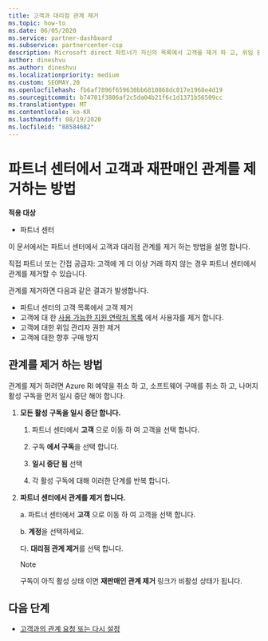 ```yaml
---
title: 고객과 대리점 관계 제거
ms.topic: how-to
ms.date: 06/05/2020
ms.service: partner-dashboard
ms.subservice: partnercenter-csp
description: Microsoft direct 파트너가 자신의 목록에서 고객을 제거 하 고, 위임 된 관리자 권한을 제거 하 고, 고객에 대 한 지원 또는 구매를 중지 하는 방법을 알아보세요.
author: dineshvu
ms.author: dineshvu
ms.localizationpriority: medium
ms.custom: SEOMAY.20
ms.openlocfilehash: fb6af7896f659630bb6810868dc017e1968e4d19
ms.sourcegitcommit: b74701f3806af2c5da04b21f6c1d1371b56509cc
ms.translationtype: MT
ms.contentlocale: ko-KR
ms.lasthandoff: 08/19/2020
ms.locfileid: "88584682"
---
```

# <a name="how-to-remove-a-reseller-relationship-with-a-customer-in-partner-center"></a>파트너 센터에서 고객과 재판매인 관계를 제거하는 방법

**적용 대상**

- 파트너 센터

이 문서에서는 파트너 센터에서 고객과 대리점 관계를 제거 하는 방법을 설명 합니다.

직접 파트너 또는 간접 공급자: 고객에 게 더 이상 거래 하지 않는 경우 파트너 센터에서 관계를 제거할 수 있습니다.

관계를 제거하면 다음과 같은 결과가 발생합니다.

- 파트너 센터의 고객 목록에서 고객 제거
- 고객에 대 한 [사용 가능한 지원 연락처 목록](assign-support-contacts.md) 에서 사용자를 제거 합니다.
- 고객에 대한 위임 관리자 권한 제거
- 고객에 대한 향후 구매 방지

## <a name="how-to-remove-a-relationship"></a>관계를 제거 하는 방법

관계를 제거 하려면 Azure RI 예약을 취소 하 고, 소프트웨어 구매를 취소 하 고, 나머지 활성 구독을 먼저 일시 중단 해야 합니다.

1. **모든 활성 구독을 일시 중단 합니다.**

   1. 파트너 센터에서 **고객** 으로 이동 하 여 고객을 선택 합니다.

   2. 구독 **에서 구독**을 선택 합니다.

   3. **일시 중단 됨** 선택

   4. 각 활성 구독에 대해 이러한 단계를 반복 합니다.

2. **파트너 센터에서 관계를 제거 합니다.**

   a. 파트너 센터에서 **고객** 으로 이동 하 여 고객을 선택 합니다.

   b. **계정**을 선택하세요.

   다. **대리점 관계 제거**를 선택 합니다.

   > [!NOTE]
   > 구독이 아직 활성 상태 이면 **재판매인 관계 제거** 링크가 비활성 상태가 됩니다.

## <a name="next-steps"></a>다음 단계

- [고객과의 관계 요청 또는 다시 설정](request-a-relationship-with-a-customer.md)
